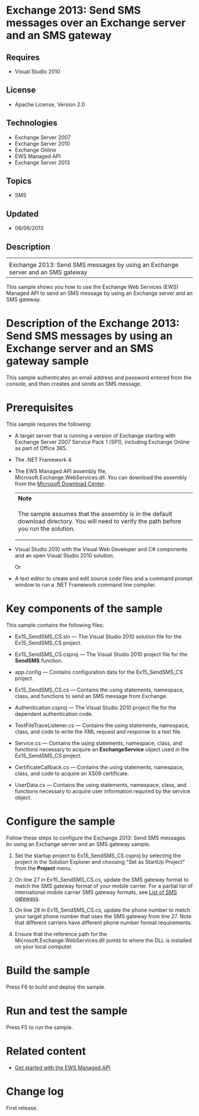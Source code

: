 # Exchange 2013: Send SMS messages over an Exchange server and an SMS gateway
## Requires
- Visual Studio 2010
## License
- Apache License, Version 2.0
## Technologies
- Exchange Server 2007
- Exchange Server 2010
- Exchange Online
- EWS Managed API
- Exchange Server 2013
## Topics
- SMS
## Updated
- 06/06/2013
## Description

<div id="header">
<table id="bottomTable" cellpadding="0" cellspacing="0">
<tbody>
<tr id="headerTableRow1">
<td align="left"><span id="runningHeaderText"></span></td>
</tr>
<tr id="headerTableRow2">
<td align="left"><span id="nsrTitle">Exchange 2013: Send SMS messages by using an Exchange server and an SMS gateway</span>
</td>
</tr>
</tbody>
</table>
</div>
<div id="mainSection">
<div id="mainBody">
<p></p>
<div>
<p>This sample shows you how to use the Exchange Web Services (EWS) Managed API to send an SMS message by using an Exchange server and an SMS gateway.</p>
</div>
<h1>Description of the Exchange 2013: Send SMS messages by using an Exchange server and an SMS gateway sample</h1>
<div id="sectionSection0" name="collapseableSection">
<p>This sample authenticates an email address and password entered from the console, and then creates and sends an SMS message.</p>
</div>
<h1>Prerequisites</h1>
<div id="sectionSection1" name="collapseableSection">
<p>This sample requires the following:</p>
<ul>
<li>
<p>A target server that is running a version of Exchange starting with Exchange Server 2007 Service Pack 1 (SP1), including Exchange Online as part of Office 365..</p>
</li><li>
<p>The .NET Framework 4.</p>
</li><li>
<p>The EWS Managed API assembly file, Microsoft.Exchange.WebServices.dll. You can download the assembly from the
<a href="http://go.microsoft.com/fwlink/?LinkID=255472" target="_blank">Microsoft Download Center</a>.</p>
<div>
<table width="100%" cellspacing="0" cellpadding="0">
<tbody>
<tr>
<th align="left"><b>Note</b> </th>
</tr>
<tr>
<td>
<p>The sample assumes that the assembly is in the default download directory. You will need to verify the path before you run the solution.</p>
</td>
</tr>
</tbody>
</table>
</div>
</li><li>
<p>Visual Studio 2010 with the Visual Web Developer and C# components and an open Visual Studio 2010 solution.</p>
<p>Or</p>
</li><li>
<p>A text editor to create and edit source code files and a command prompt window to run a .NET Framework command line compiler.</p>
</li></ul>
</div>
<h1>Key components of the sample</h1>
<div id="sectionSection2" name="collapseableSection">
<p>This sample contains the following files:</p>
<ul>
<li>
<p>Ex15_SendSMS_CS.sln — The Visual Studio 2010 solution file for the Ex15_SendSMS_CS project.</p>
</li><li>
<p>Ex15_SendSMS_CS.csproj — The Visual Studio 2010 project file for the <b>SendSMS</b> function.</p>
</li><li>
<p>app.config — Contains configuration data for the Ex15_SendSMS_CS project.</p>
</li><li>
<p>Ex15_SendSMS_CS.cs — Contains the using statements, namespace, class, and functions to send an SMS message from Exchange.</p>
</li><li>
<p>Authentication.csproj — The Visual Studio 2010 project file for the dependent authentication code.</p>
</li><li>
<p>TextFileTraceListener.cs — Contains the using statements, namespace, class, and code to write the XML request and response to a text file.</p>
</li><li>
<p>Service.cs — Contains the using statements, namespace, class, and functions necessary to acquire an
<b>ExchangeService</b> object used in the Ex15_SendSMS_CS project.</p>
</li><li>
<p>CertificateCallback.cs — Contains the using statements, namespace, class, and code to acquire an X509 certificate.</p>
</li><li>
<p>UserData.cs — Contains the using statements, namespace, class, and functions necessary to acquire user information required by the service object.</p>
</li></ul>
</div>
<h1>Configure the sample</h1>
<div id="sectionSection3" name="collapseableSection">
<p>Follow these steps to configure the Exchange 2013: Send SMS messages bv using an Exchange server and an SMS gateway sample.</p>
<ol>
<li>
<p>Set the startup project to Ex15_SendSMS_CS.csproj by selecting the project in the Solution Explorer and choosing &quot;Set as StartUp Project&quot; from the
<b><span class="ui">Project</span></b> menu.</p>
</li><li>
<p>On line 27 in Ex15_SendSMS_CS.cs, update the SMS gateway format to match the SMS gateway format of your mobile carrier. For a partial list of international mobile carrier SMS gateway formats, see
<a href="http://en.wikipedia.org/wiki/List_of_SMS_gateways" target="_blank">List of SMS gateways</a>.</p>
</li><li>
<p>On line 28 in Ex15_SendSMS_CS.cs, update the phone number to match your target phone number that uses the SMS gateway from line 27. Note that different carriers have different phone number format requirements.</p>
</li><li>
<p>Ensure that the reference path for the Microsoft.Exchange.WebServices.dll points to where the DLL is installed on your local computer.</p>
</li></ol>
<p></p>
</div>
<h1>Build the sample</h1>
<div id="sectionSection4" name="collapseableSection">
<p>Press F6 to build and deploy the sample.</p>
</div>
<h1>Run and test the sample</h1>
<div id="sectionSection5" name="collapseableSection">
<p>Press F5 to run the sample.</p>
</div>
<h1>Related content</h1>
<div id="sectionSection6" name="collapseableSection">
<ul>
<li>
<p><a href="http://go.microsoft.com/fwlink/?LinkId=301827" target="_blank">Get started with the EWS Managed API</a>
</p>
</li></ul>
</div>
<h1>Change log</h1>
<div id="sectionSection7" name="collapseableSection">
<p>First release.</p>
</div>
</div>
</div>

